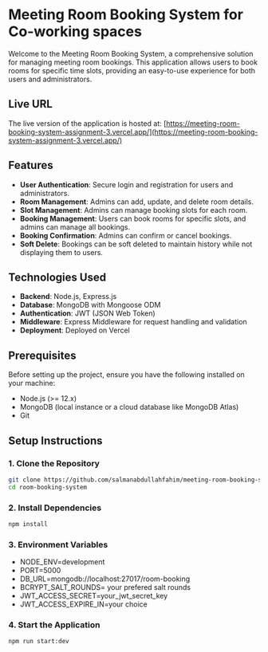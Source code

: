 # Meeting Room Booking System for Co-working spaces

Welcome to the Meeting Room Booking System, a comprehensive solution for managing meeting room bookings. This application allows users to book rooms for specific time slots, providing an easy-to-use experience for both users and administrators.

## Live URL

The live version of the application is hosted at: [https://meeting-room-booking-system-assignment-3.vercel.app/](https://meeting-room-booking-system-assignment-3.vercel.app/)

## Features

- **User Authentication**: Secure login and registration for users and administrators.
- **Room Management**: Admins can add, update, and delete room details.
- **Slot Management**: Admins can manage booking slots for each room.
- **Booking Management**: Users can book rooms for specific slots, and admins can manage all bookings.
- **Booking Confirmation**: Admins can confirm or cancel bookings.
- **Soft Delete**: Bookings can be soft deleted to maintain history while not displaying them to users.

## Technologies Used

- **Backend**: Node.js, Express.js
- **Database**: MongoDB with Mongoose ODM
- **Authentication**: JWT (JSON Web Token)
- **Middleware**: Express Middleware for request handling and validation
- **Deployment**: Deployed on Vercel

## Prerequisites

Before setting up the project, ensure you have the following installed on your machine:

- Node.js (>= 12.x)
- MongoDB (local instance or a cloud database like MongoDB Atlas)
- Git

## Setup Instructions

### 1. Clone the Repository

```bash
git clone https://github.com/salmanabdullahfahim/meeting-room-booking-system-for-co-working-spaces.git
cd room-booking-system

```

### 2. Install Dependencies

```bash
npm install

```

### 3. Environment Variables

- NODE_ENV=development
- PORT=5000
- DB_URL=mongodb://localhost:27017/room-booking
- BCRYPT_SALT_ROUNDS= your prefered salt rounds
- JWT_ACCESS_SECRET=your_jwt_secret_key
- JWT_ACCESS_EXPIRE_IN=your choice

### 4. Start the Application

```bash
npm run start:dev

```
